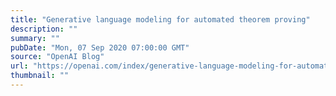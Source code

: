```yaml
---
title: "Generative language modeling for automated theorem proving"
description: ""
summary: ""
pubDate: "Mon, 07 Sep 2020 07:00:00 GMT"
source: "OpenAI Blog"
url: "https://openai.com/index/generative-language-modeling-for-automated-theorem-proving"
thumbnail: ""
---
```


